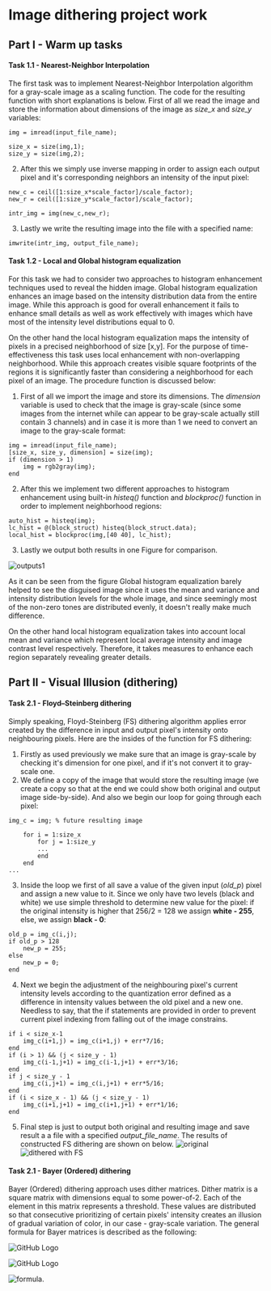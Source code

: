 # Image dithering project work
## Part I - Warm up tasks
#### Task 1.1 - Nearest-Neighbor Interpolation
The first task was to implement Nearest-Neighbor Interpolation algorithm for a gray-scale image as a scaling function. 
The code for the resulting function with short explanations is below.
First of all we read the image and store the information about dimensions of the image as *size_x* and *size_y* variables:
```  
img = imread(input_file_name);

size_x = size(img,1);
size_y = size(img,2);
```  
2) After this we simply use inverse mapping in order to assign each output pixel and it's corresponding neighbors an intensity of the input pixel:
```
new_c = ceil([1:size_x*scale_factor]/scale_factor);
new_r = ceil([1:size_y*scale_factor]/scale_factor);

intr_img = img(new_c,new_r);
```
3) Lastly we write the resulting image into the file with a specified name:
```
imwrite(intr_img, output_file_name);
```
#### Task 1.2 - Local and Global histogram equalization
For this task we had to consider two approaches to histogram enhancement techniques used to reveal the hidden image.
Global histogram equalization enhances an image based on the intensity distribution data from the entire image. 
While this approach is good for overall enhancement it fails to enhance small details as well as work effectively with images which have most of the 
intensity level distributions equal to 0. 

On the other hand the local histogram equalization maps the intensity of pixels in a precised neighborhood of size [x,y]. 
For the purpose of time-effectiveness this task uses local enhancement with non-overlapping neighborhood. 
While this approach creates visible square footprints of the regions it is significantly faster than considering a neighborhood for each pixel of an image. 
The procedure function is discussed below:
1) First of all we import the image and store its dimensions. 
The *dimension* variable is used to check that the image is gray-scale (since some images from the internet while can appear to be 
gray-scale actually still contain 3 channels) and in case it is more than 1 we need to convert an image to the gray-scale format:
```
img = imread(input_file_name);
[size_x, size_y, dimension] = size(img);
if (dimension > 1)
    img = rgb2gray(img);
end
```
2) After this we implement two different approaches to histogram enhancement using built-in *histeq()* function and 
*blockproc()* function in order to implement neighborhood regions:
```
auto_hist = histeq(img);
lc_hist = @(block_struct) histeq(block_struct.data);
local_hist = blockproc(img,[40 40], lc_hist);
```
3) Lastly we output both results in one Figure for comparison.

![outputs1](/output01_2.jpg)

As it can be seen from the figure Global histogram equalization barely helped to see the disguised image since it uses the mean and variance and intensity distribution 
levels for the whole image, and since seemingly most of the non-zero tones are distributed evenly, it doesn't really make much difference.

On the other hand local histogram equalization takes into account local mean and variance which represent local average intensity and image contrast level respectively. 
Therefore, it takes measures to enhance each region separately revealing greater details.
## Part II - Visual Illusion (dithering)
#### Task 2.1 - Floyd–Steinberg dithering
Simply speaking, Floyd-Steinberg (FS) dithering algorithm applies error created by the difference in input and output pixel's intensity onto neighbouring pixels. 
Here are the insides of the function for FS dithering:
1) Firstly as used previously we make sure that an image is gray-scale by checking it's dimension for one pixel, and if it's not convert it to gray-scale one.
2) We define a copy of the image that would store the resulting image (we create a copy so that at the end we could show both original and output image side-by-side). 
And also we begin our loop for going through each pixel:
```
img_c = img; % future resulting image
        
    for i = 1:size_x
        for j = 1:size_y
        ...
        end
    end
...
```
3) Inside the loop we first of all save a value of the given input (*old_p*) pixel and assign a new value to it. Since we only have two levels (black and white) 
we use simple threshold to determine new value for the pixel: if the original intensity is higher that 256/2 = 128 we assign **white - 255**, else, we assign 
**black - 0**:
```
old_p = img_c(i,j);
if old_p > 128
    new_p = 255;
else
    new_p = 0;
end
```
4) Next we begin the adjustment of the neighbouring pixel's current intensity levels according to the quantization error defined as a difference in intensity values
between the old pixel and a new one.
Needless to say, that the if statements are provided in order to prevent current pixel indexing from falling out of the image constrains.
```
if i < size_x-1
    img_c(i+1,j) = img_c(i+1,j) + err*7/16;
end
if (i > 1) && (j < size_y - 1)
    img_c(i-1,j+1) = img_c(i-1,j+1) + err*3/16;
end
if j < size_y - 1
    img_c(i,j+1) = img_c(i,j+1) + err*5/16;
end
if (i < size_x - 1) && (j < size_y - 1)
    img_c(i+1,j+1) = img_c(i+1,j+1) + err*1/16;
end
```
5) Final step is just to output both original and resulting image and save result a a file with a specified *output_file_name*. 
The results of constructed FS dithering are shown on below.
![original](/landscape.jpg)
![dithered with FS](/FS_dith_output.jpg)
#### Task 2.1 - Bayer (Ordered) dithering
Bayer (Ordered) dithering approach uses dither matrices. Dither matrix is a square matrix with dimensions equal to some power-of-2. 
Each of the element in this matrix represents a threshold. These values are distributed so that consecutive prioritizing of certain pixels' 
intensity creates an illusion of gradual variation of color, in our case - gray-scale variation. 
The general formula for Bayer matrices is described as the following: 

![GitHub Logo](/formula_matrix.jpg)


![GitHub Logo](/wm_1_1.jpg)

![formula](https://render.githubusercontent.com/render/math?math=e=I_{old,p}-I_{new,p}). 

